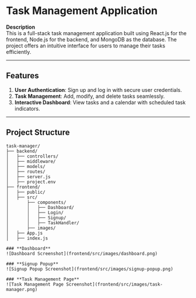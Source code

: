 # Task Management Application  

**Description**  
This is a full-stack task management application built using React.js for the frontend, Node.js for the backend, and MongoDB as the database. The project offers an intuitive interface for users to manage their tasks efficiently.

---

## Features  
1. **User Authentication**: Sign up and log in with secure user credentials.  
2. **Task Management**: Add, modify, and delete tasks seamlessly.  
3. **Interactive Dashboard**: View tasks and a calendar with scheduled task indicators.  

---

## Project Structure  

```plaintext
task-manager/
├── backend/
│   ├── controllers/
│   ├── middleware/
│   ├── models/
│   ├── routes/
│   ├── server.js
│   ├── project.env
├── frontend/
│   ├── public/
│   ├── src/
│       ├── components/
│       │   ├── Dashboard/
│       │   ├── Login/
│       │   ├── Signup/
│       │   ├── TaskHandler/
│       ├── images/
│   ├── App.js
│   ├── index.js

### **Dashboard**
![Dashboard Screenshot](frontend/src/images/dashboard.png)

### **Signup Popup**
![Signup Popup Screenshot](frontend/src/images/signup-popup.png)

### **Task Management Page**
![Task Management Page Screenshot](frontend/src/images/task-manager.png)
